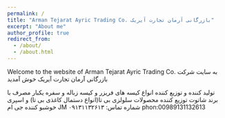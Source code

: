 ```yaml
---
permalink: /
title: "Arman Tejarat Ayric Trading Co. بازرگانی آرمان تجارت آیریک"
excerpt: "About me"
author_profile: true
redirect_from: 
  - /about/
  - /about.html
---
```

Welcome to the website of Arman Tejarat Ayric Trading Co.
به سایت شرکت بازرگانی آرمان تجارت آیریک خوش آمدید

تولید کننده و توزیع کننده انواع کیسه های فریزر و کیسه زباله و سفره  یکبار مصرف با برند شاتوت
توزیع کننده محصولات سلولزی بی تا(انواع دستمال کاغذی بی تا) و اسپری خوشبو کننده جی ام JM
شماره تماس: ۰۹۱۳۱۱۳۲۶۱۳
phon:00989131132613
